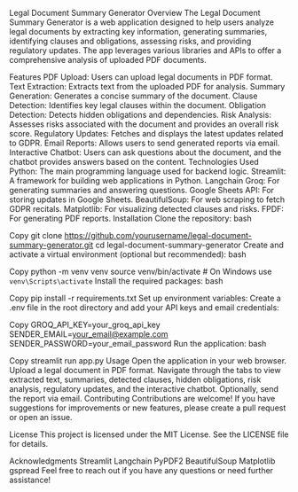 Legal Document Summary Generator
Overview
The Legal Document Summary Generator is a web application designed to help users analyze legal documents by extracting key information, generating summaries, identifying clauses and obligations, assessing risks, and providing regulatory updates. The app leverages various libraries and APIs to offer a comprehensive analysis of uploaded PDF documents.

Features
PDF Upload: Users can upload legal documents in PDF format.
Text Extraction: Extracts text from the uploaded PDF for analysis.
Summary Generation: Generates a concise summary of the document.
Clause Detection: Identifies key legal clauses within the document.
Obligation Detection: Detects hidden obligations and dependencies.
Risk Analysis: Assesses risks associated with the document and provides an overall risk score.
Regulatory Updates: Fetches and displays the latest updates related to GDPR.
Email Reports: Allows users to send generated reports via email.
Interactive Chatbot: Users can ask questions about the document, and the chatbot provides answers based on the content.
Technologies Used
Python: The main programming language used for backend logic.
Streamlit: A framework for building web applications in Python.
Langchain Groq: For generating summaries and answering questions.
Google Sheets API: For storing updates in Google Sheets.
BeautifulSoup: For web scraping to fetch GDPR recitals.
Matplotlib: For visualizing detected clauses and risks.
FPDF: For generating PDF reports.
Installation
Clone the repository:
bash

Copy
git clone https://github.com/yourusername/legal-document-summary-generator.git
cd legal-document-summary-generator
Create and activate a virtual environment (optional but recommended):
bash

Copy
python -m venv venv
source venv/bin/activate  # On Windows use `venv\Scripts\activate`
Install the required packages:
bash

Copy
pip install -r requirements.txt
Set up environment variables:
Create a .env file in the root directory and add your API keys and email credentials:

Copy
GROQ_API_KEY=your_groq_api_key
SENDER_EMAIL=your_email@example.com
SENDER_PASSWORD=your_email_password
Run the application:
bash

Copy
streamlit run app.py
Usage
Open the application in your web browser.
Upload a legal document in PDF format.
Navigate through the tabs to view extracted text, summaries, detected clauses, hidden obligations, risk analysis, regulatory updates, and the interactive chatbot.
Optionally, send the report via email.
Contributing
Contributions are welcome! If you have suggestions for improvements or new features, please create a pull request or open an issue.

License
This project is licensed under the MIT License. See the LICENSE file for details.

Acknowledgments
Streamlit
Langchain
PyPDF2
BeautifulSoup
Matplotlib
gspread
Feel free to reach out if you have any questions or need further assistance!
